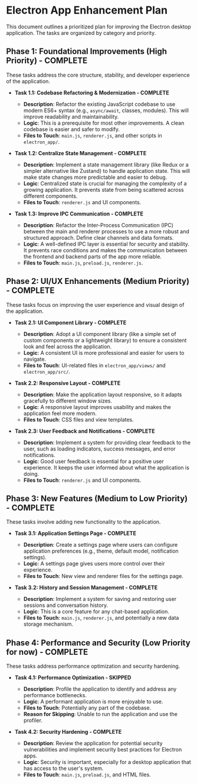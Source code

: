 # Electron App Enhancement Plan

This document outlines a prioritized plan for improving the Electron desktop application. The tasks are organized by category and priority.

## Phase 1: Foundational Improvements (High Priority) - COMPLETE

These tasks address the core structure, stability, and developer experience of the application.

*   **Task 1.1: Codebase Refactoring & Modernization - COMPLETE**
    *   **Description**: Refactor the existing JavaScript codebase to use modern ES6+ syntax (e.g., `async/await`, classes, modules). This will improve readability and maintainability.
    *   **Logic**: This is a prerequisite for most other improvements. A clean codebase is easier and safer to modify.
    *   **Files to Touch**: `main.js`, `renderer.js`, and other scripts in `electron_app/`.

*   **Task 1.2: Centralize State Management - COMPLETE**
    *   **Description**: Implement a state management library (like Redux or a simpler alternative like Zustand) to handle application state. This will make state changes more predictable and easier to debug.
    *   **Logic**: Centralized state is crucial for managing the complexity of a growing application. It prevents state from being scattered across different components.
    *   **Files to Touch**: `renderer.js` and UI components.

*   **Task 1.3: Improve IPC Communication - COMPLETE**
    *   **Description**: Refactor the Inter-Process Communication (IPC) between the main and renderer processes to use a more robust and structured approach. Define clear channels and data formats.
    *   **Logic**: A well-defined IPC layer is essential for security and stability. It prevents race conditions and makes the communication between the frontend and backend parts of the app more reliable.
    *   **Files to Touch**: `main.js`, `preload.js`, `renderer.js`.

## Phase 2: UI/UX Enhancements (Medium Priority) - COMPLETE

These tasks focus on improving the user experience and visual design of the application.

*   **Task 2.1: UI Component Library - COMPLETE**
    *   **Description**: Adopt a UI component library (like a simple set of custom components or a lightweight library) to ensure a consistent look and feel across the application.
    *   **Logic**: A consistent UI is more professional and easier for users to navigate.
    *   **Files to Touch**: UI-related files in `electron_app/views/` and `electron_app/src/`.

*   **Task 2.2: Responsive Layout - COMPLETE**
    *   **Description**: Make the application layout responsive, so it adapts gracefully to different window sizes.
    *   **Logic**: A responsive layout improves usability and makes the application feel more modern.
    *   **Files to Touch**: CSS files and view templates.

*   **Task 2.3: User Feedback and Notifications - COMPLETE**
    *   **Description**: Implement a system for providing clear feedback to the user, such as loading indicators, success messages, and error notifications.
    *   **Logic**: Good user feedback is essential for a positive user experience. It keeps the user informed about what the application is doing.
    *   **Files to Touch**: `renderer.js` and UI components.

## Phase 3: New Features (Medium to Low Priority) - COMPLETE

These tasks involve adding new functionality to the application.

*   **Task 3.1: Application Settings Page - COMPLETE**
    *   **Description**: Create a settings page where users can configure application preferences (e.g., theme, default model, notification settings).
    *   **Logic**: A settings page gives users more control over their experience.
    *   **Files to Touch**: New view and renderer files for the settings page.

*   **Task 3.2: History and Session Management - COMPLETE**
    *   **Description**: Implement a system for saving and restoring user sessions and conversation history.
    *   **Logic**: This is a core feature for any chat-based application.
    *   **Files to Touch**: `main.js`, `renderer.js`, and potentially a new data storage mechanism.

## Phase 4: Performance and Security (Low Priority for now) - COMPLETE

These tasks address performance optimization and security hardening.

*   **Task 4.1: Performance Optimization - SKIPPED**
    *   **Description**: Profile the application to identify and address any performance bottlenecks.
    *   **Logic**: A performant application is more enjoyable to use.
    *   **Files to Touch**: Potentially any part of the codebase.
    *   **Reason for Skipping**: Unable to run the application and use the profiler.

*   **Task 4.2: Security Hardening - COMPLETE**
    *   **Description**: Review the application for potential security vulnerabilities and implement security best practices for Electron apps.
    *   **Logic**: Security is important, especially for a desktop application that has access to the user's system.
    *   **Files to Touch**: `main.js`, `preload.js`, and HTML files.
